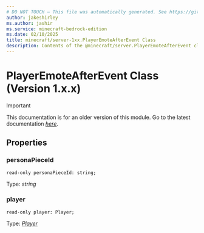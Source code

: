 ```yaml
---
# DO NOT TOUCH — This file was automatically generated. See https://github.com/mojang/minecraftapidocsgenerator to modify descriptions, examples, etc.
author: jakeshirley
ms.author: jashir
ms.service: minecraft-bedrock-edition
ms.date: 02/10/2025
title: minecraft/server-1xx.PlayerEmoteAfterEvent Class
description: Contents of the @minecraft/server.PlayerEmoteAfterEvent class (Version 1.x.x).
---
```

# PlayerEmoteAfterEvent Class (Version 1.x.x)

> [!IMPORTANT]
> This documentation is for an older version of this module. Go to the latest documentation [*here*](../../../scriptapi/minecraft/server/PlayerEmoteAfterEvent.md).

## Properties

### **personaPieceId**
`read-only personaPieceId: string;`

Type: *string*

### **player**
`read-only player: Player;`

Type: [*Player*](Player.md)
